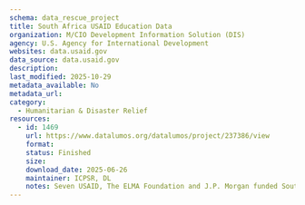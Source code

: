 ```yaml
---
schema: data_rescue_project 
title: South Africa USAID Education Data
organization: M/CIO Development Information Solution (DIS)
agency: U.S. Agency for International Development
websites: data.usaid.gov
data_source: data.usaid.gov
description: 
last_modified: 2025-10-29
metadata_available: No
metadata_url: 
category:
  - Humanitarian & Disaster Relief 
resources:
  - id: 1469
    url: https://www.datalumos.org/datalumos/project/237386/view
    format: 
    status: Finished
    size: 
    download_date: 2025-06-26
    maintainer: ICPSR, DL
    notes: Seven USAID, The ELMA Foundation and J.P. Morgan funded South African project's data are included in this folder covering the period from 2012 to 2020 1) Early Grade Reading Study (EGRS), 2) Reading Support Project (RSP), 3) South Africa Story Powered School Program, 4) Strengthening Teaching of Early Language and Literacy (STELLAR), 5) Teacher Assessment Resources for Monitoring and Improving Instruction for Foundation Phase (TARMII-FP), 6) Ukusiza, and 7) kaMhinga Literacy Project. Across these projects, the folder contains the following files and numbers of each codebooks (30), consent (17), data files (98), instruments (63), and reports (5).
---
```

